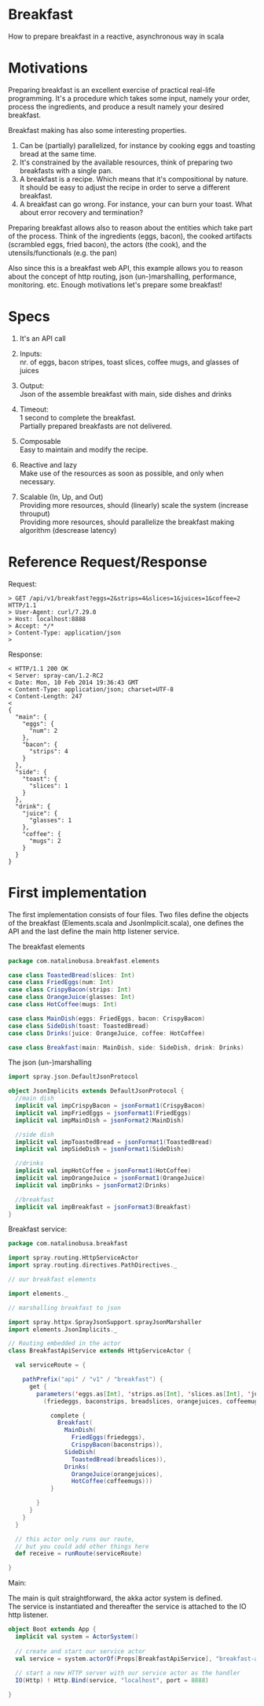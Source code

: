 Breakfast
=========

How to prepare breakfast in a reactive, asynchronous way in scala

Motivations
============

Preparing breakfast is an excellent exercise of practical real-life programming. It's a procedure which takes some input, namely your order, process the ingredients, and produce a result namely your desired breakfast.

Breakfast making has also some interesting properties. 

1. Can be (partially) parallelized, for instance by cooking eggs and toasting bread at the same time. 
2. It's constrained by the available resources, think of preparing two breakfasts with a single pan. 
3. A breakfast is a recipe. Which means that it's compositional by nature.   
   It should be easy to adjust the recipe in order to serve a different breakfast.
4. A breakfast can go wrong. For instance, your can burn your toast. What about error recovery and termination?

Preparing breakfast allows also to reason about the entities which take part of the process. 
Think of the ingredients (eggs, bacon), the cooked artifacts (scrambled eggs, fried bacon), the actors (the cook), and the utensils/functionals (e.g. the pan)

Also since this is a breakfast web API, this example allows you to reason about the concept of http routing, json (un-)marshalling, performance, monitoring. etc.
Enough motivations let's prepare some breakfast!

Specs
============
1. It's an API call

2. Inputs:   
	nr. of eggs, bacon stripes, toast slices, coffee mugs, and glasses of juices

3. Output:   
	Json of the assemble breakfast with main, side dishes and drinks

4. Timeout:   
	1 second to complete the breakfast.   
	Partially prepared breakfasts are not delivered.

5. Composable   
	Easy to maintain and modify the recipe.

6. Reactive and lazy   
	Make use of the resources as soon as possible, and only when necessary.

7. Scalable (In, Up, and Out)   
	Providing more resources, should (linearly) scale the system (increase throuput)   
	Providing more resources, should parallelize the breakfast making algorithm (descrease latency)

Reference Request/Response
============
Request:

	> GET /api/v1/breakfast?eggs=2&strips=4&slices=1&juices=1&coffee=2 HTTP/1.1
	> User-Agent: curl/7.29.0
	> Host: localhost:8888
	> Accept: */*
	> Content-Type: application/json
	> 

Response:

	< HTTP/1.1 200 OK
	< Server: spray-can/1.2-RC2
	< Date: Mon, 10 Feb 2014 19:36:43 GMT
	< Content-Type: application/json; charset=UTF-8
	< Content-Length: 247
	< 
	{
	  "main": {
	    "eggs": {
	      "num": 2
	    },
	    "bacon": {
	      "strips": 4
	    }
	  },
	  "side": {
	    "toast": {
	      "slices": 1
	    }
	  },
	  "drink": {
	    "juice": {
	      "glasses": 1
	    },
	    "coffee": {
	      "mugs": 2
	    }
	  }
	}

First implementation
============

The first implementation consists of four files. Two files define the objects of the breakfast (Elements.scala and JsonImplicit.scala), one defines the API and the last define the main http listener service.

The breakfast elements
```scala
package com.natalinobusa.breakfast.elements

case class ToastedBread(slices: Int)
case class FriedEggs(num: Int)
case class CrispyBacon(strips: Int)
case class OrangeJuice(glasses: Int)
case class HotCoffee(mugs: Int)

case class MainDish(eggs: FriedEggs, bacon: CrispyBacon)
case class SideDish(toast: ToastedBread)
case class Drinks(juice: OrangeJuice, coffee: HotCoffee)

case class Breakfast(main: MainDish, side: SideDish, drink: Drinks)
```

The json (un-)marshalling

```scala
import spray.json.DefaultJsonProtocol

object JsonImplicits extends DefaultJsonProtocol {
  //main dish
  implicit val impCrispyBacon = jsonFormat1(CrispyBacon)
  implicit val impFriedEggs = jsonFormat1(FriedEggs)
  implicit val impMainDish = jsonFormat2(MainDish)

  //side dish
  implicit val impToastedBread = jsonFormat1(ToastedBread)
  implicit val impSideDish = jsonFormat1(SideDish)

  //drinks
  implicit val impHotCoffee = jsonFormat1(HotCoffee)
  implicit val impOrangeJuice = jsonFormat1(OrangeJuice)
  implicit val impDrinks = jsonFormat2(Drinks)

  //breakfast
  implicit val impBreakfast = jsonFormat3(Breakfast)
}
```


Breakfast service:

```scala
package com.natalinobusa.breakfast

import spray.routing.HttpServiceActor
import spray.routing.directives.PathDirectives._

// our breakfast elements

import elements._

// marshalling breakfast to json

import spray.httpx.SprayJsonSupport.sprayJsonMarshaller
import elements.JsonImplicits._

// Routing embedded in the actor
class BreakfastApiService extends HttpServiceActor {

  val serviceRoute = {

    pathPrefix("api" / "v1" / "breakfast") {
      get {
        parameters('eggs.as[Int], 'strips.as[Int], 'slices.as[Int], 'juices.as[Int], 'coffee.as[Int]) {
          (friedeggs, baconstrips, breadslices, orangejuices, coffeemugs) =>

            complete {
              Breakfast(
                MainDish(
                  FriedEggs(friedeggs),
                  CrispyBacon(baconstrips)),
                SideDish(
                  ToastedBread(breadslices)),
                Drinks(
                  OrangeJuice(orangejuices),
                  HotCoffee(coffeemugs)))
            }

        }
      }
    }
  }

  // this actor only runs our route,
  // but you could add other things here
  def receive = runRoute(serviceRoute)

}
```

Main:

The main is quit straightforward, the akka actor system is defined.   
The service is instantiated and thereafter the service is attached to the IO http listener.


```scala
object Boot extends App {
  implicit val system = ActorSystem()
  
  // create and start our service actor
  val service = system.actorOf(Props[BreakfastApiService], "breakfast-api-service")
  
  // start a new HTTP server with our service actor as the handler
  IO(Http) ! Http.Bind(service, "localhost", port = 8888)

}
```



	